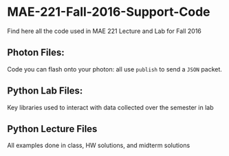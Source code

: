 # MAE-221-Fall-2016-Support-Code
Find here all the code used in MAE 221 Lecture and Lab for Fall 2016

## Photon Files:
Code you can flash onto your photon: all use `publish` to send a `JSON` packet.

## Python Lab Files:
Key libraries used to interact with data collected over the semester in lab 

## Python Lecture Files
All examples done in class, HW solutions, and midterm solutions
